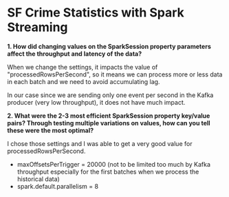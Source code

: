 # SF Crime Statistics with Spark Streaming

**1. How did changing values on the SparkSession property parameters affect the throughput and latency of the data?**

When we change the settings, it impacts the value of 
"processedRowsPerSecond", so it means we can process more or less data in each batch and we need to avoid accumulating lag.

In our case since we are sending only one event per second in the Kafka producer (very low throughput), it does not have much impact.


**2. What were the 2-3 most efficient SparkSession property key/value pairs? Through testing multiple variations on values, how can you tell these were the most optimal?**

I chose those settings and I was able to get a very good value for processedRowsPerSecond.

- maxOffsetsPerTrigger = 20000  (not to be limited too much by Kafka throughput especially for the first batches when we process the historical data)
- spark.default.parallelism = 8